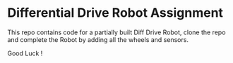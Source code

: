 # Differential Drive Robot Assignment
This repo contains code for a partially built Diff Drive Robot, clone the repo and complete the Robot by adding all the wheels and sensors. 

Good Luck !
